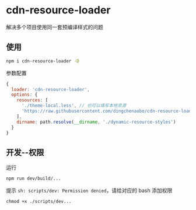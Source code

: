 # cdn-resource-loader
解决多个项目使用同一套预编译样式的问题

## 使用
```bash
npm i cdn-resource-loader -D
```
参数配置
```javascript
{
  loader: 'cdn-resource-loader',
  options: {
    resources: [
      './theme-local.less', // 也可以填写本地资源
      'https://raw.githubusercontent.com/dingchenaobo/cdn-resource-loader/master/example/theme-cdn.less' // 替换为线上资源地址
    ],
    dirname: path.resolve(__dirname, './dynamic-resource-styles')
  }
}
```

## 开发--权限
运行
```sh
npm run dev/build/...
```
提示 `sh: scripts/dev: Permission denied`，请给对应的 bash 添加权限
```
chmod +x ./scripts/dev...
```
